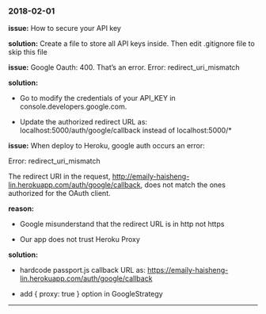 ### 2018-02-01

**issue:** How to secure your API key

**solution:** Create a file to store all API keys inside. Then edit .gitignore file to skip this file

**issue:** Google Oauth: 400. That’s an error. Error: redirect_uri_mismatch

**solution:** 

- Go to modify the credentials of your API_KEY in console.developers.google.com.

- Update the authorized redirect URL as: localhost:5000/auth/google/callback instead of localhost:5000/*

**issue:** When deploy to Heroku, google auth occurs an error: 

Error: redirect_uri_mismatch

The redirect URI in the request, http://emaily-haisheng-lin.herokuapp.com/auth/google/callback, does not match the ones authorized for the OAuth client. 

**reason:**

- Google misunderstand that the redirect URL is in http not https

- Our app does not trust Heroku Proxy

**solution:**

- hardcode passport.js callback URL as: https://emaily-haisheng-lin.herokuapp.com/auth/google/callback

- add { proxy: true } option in GoogleStrategy

---